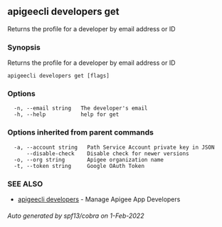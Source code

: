 ## apigeecli developers get

Returns the profile for a developer by email address or ID

### Synopsis

Returns the profile for a developer by email address or ID

```
apigeecli developers get [flags]
```

### Options

```
  -n, --email string   The developer's email
  -h, --help           help for get
```

### Options inherited from parent commands

```
  -a, --account string   Path Service Account private key in JSON
      --disable-check    Disable check for newer versions
  -o, --org string       Apigee organization name
  -t, --token string     Google OAuth Token
```

### SEE ALSO

* [apigeecli developers](apigeecli_developers.md)	 - Manage Apigee App Developers

###### Auto generated by spf13/cobra on 1-Feb-2022
